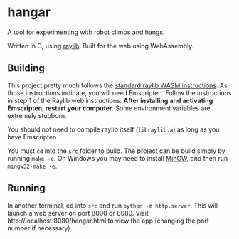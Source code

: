 # hangar

A tool for experimenting with robot climbs and hangs.

Written in C, using [raylib](https://www.raylib.com/). Built for the web using WebAssembly.

## Building

This project pretty much follows the [standard raylib WASM instructions](https://github.com/raysan5/raylib/wiki/Working-for-Web-(HTML5)). As those instructions indicate, you will need Emscripten. Follow the instructions in step 1 of the Raylib web instructions. **After installing and activating Emscripten, restart your computer.** Some environment variables are extremely stubborn.

You should not need to compile raylib itself (`libraylib.a`) as long as you have Emscripten.

You must `cd` into the `src` folder to build. The project can be build simply by running `make -e`. On Windows you may need to install [MinGW](https://osdn.net/projects/mingw/), and then run `mingw32-make -e`.

## Running

In another terminal, cd into `src` and run `python -m http.server`. This will launch a web server on port 8000 or 8080. Visit http://localhost:8080/hangar.html to view the app (changing the port number if necessary).
